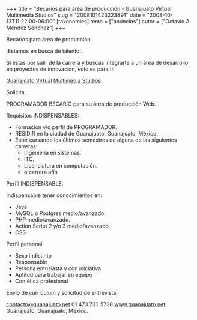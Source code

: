 +++
title = "Becarios para área de producción - Guanajuato Virtual Multimedia Studios"
slug = "2008101423223891"
date = "2008-10-13T11:22:00-06:00"
[taxonomies]
tema = ["anuncios"]
autor = ["Octavio A. Méndez Sénchez"]
+++

Becarios para área de producción

¡Estamos en busca de talento!.

Si estás por salir de la carrera y buscas integrarte a un área de
desarrollo en proyectos de innovación, esto es para ti:

[Guanajuato Virtual Multimedia Studios](http://www.guanajuato.net).

Solicita:

<!-- more -->
PROGRAMADOR BECARIO para su área de producción Web.

Requisitos INDISPENSABLES:

-   Formación y/o perfil de PROGRAMADOR.
-   RESIDIR en la ciudad de Guanajuato, Guanajuato, México.
-   Estar cursando los últimos semestres de alguna de las siguientes
    carreras:
    -   Ingeniería en sistemas.
    -   ITC.
    -   Licenciatura en computación.
    -   o carrera afín

Perfil INDISPENSABLE:

Indispensable tener conocimientos en:

-   Java
-   MySQL o Postgres medio/avanzado.
-   PHP medio/avanzado.
-   Action Script 2 y/o 3 medio/avanzado.
-   CSS

Perfil personal:

-   Sexo indistinto
-   Responsable
-   Persona entusiasta y con iniciativa
-   Aptitud para trabajar en equipo
-   Con ética profesional

Envío de currículum y solicitud de entrevista:

contacto@guanajuato.net
01 473 733 5738
www.guanajuato.net
Guanajuato, Guanajuato, México.

